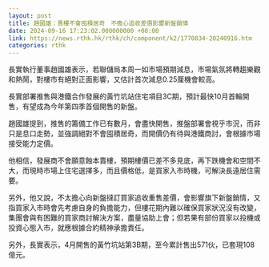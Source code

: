 ```yaml
---
layout: post
title: 趙國雄：賣樓不會囤積居奇　不擔心追收差價影響新盤銷情
date: 2024-09-16 17:23:02.000000000 +08:00
link: https://news.rthk.hk/rthk/ch/component/k2/1770834-20240916.htm
categories: rthk
---
```


長實執行董事趙國雄表示，若聯儲局本周一如市場預期減息，市場氣氛將轉趨樂觀和熱鬧，對樓市有絕對正面影響，又估計首次減息0.25厘機會較高。

長實部署推售與港鐵合作發展的黃竹坑站住宅項目3C期，預計最快10月首輪開售，有望成為今年第四季首個開售的新盤。

趙國雄提到，推售的籌備工作已有數月，會盡快開售，推盤部署會視乎市況，而非只是息口走勢，並強調絕對不會囤積居奇，而開價仍有待與港鐵商討，會根據市場接受能力定價。

他相信，發展商不會願意蝕本賣樓，預期樓價已差不多見底，再下跌機會和空間不大，而現時市場上住宅選擇多，而且價格低，是買家入市時機，可解決長遠居住需要。

另外，他又說，不太擔心向新盤撻訂買家追收重售差價，會影響旗下新盤銷情，又指買家入市時會先考慮自身的負擔能力，但樓花期內難以確保買家狀況沒有改變，集團會與有困難的買家商討解決方案，盡量協助上會；但若果有部份買家以投機或投資心態入市，就應根據合約精神承擔責任。

另外，長實表示，4月開售的黃竹坑站第3B期，至今累計售出571伙，已套現108億元。
